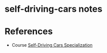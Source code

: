 # self-driving-cars notes

# References
- Course [Self-Driving Cars Specialization](https://www.coursera.org/specializations/self-driving-cars)
